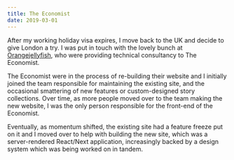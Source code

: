 ```yaml
---
title: The Economist
date: 2019-03-01
---
```


After my working holiday visa expires, I move back to the UK and decide to give London a try. I was put in touch with the lovely bunch at [Orangejellyfish](https://www.orangejellyfish.com/), who were providing technical consultancy to The Economist.

The Economist were in the process of re-building their website and I initially joined the team responsible for maintaining the existing site, and the occasional smattering of new features or custom-designed story collections. Over time, as more people moved over to the team making the new website, I was the only person responsible for the front-end of the Economist.

Eventually, as momentum shifted, the existing site had a feature freeze put on it and I moved over to help with building the new site, which was a server-rendered React/Next application, increasingly backed by a design system which was being worked on in tandem.